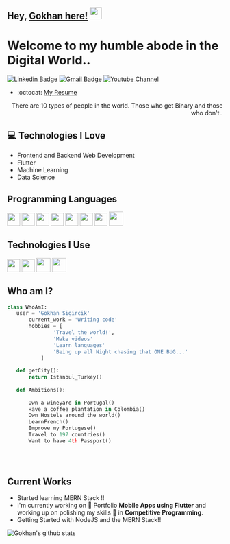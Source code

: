 ## Hey, [Gokhan here!](https://www.youtube.com/channel/UC0gjQvO1xluRKmaKqisAhrA)  <img src="https://media.giphy.com/media/hvRJCLFzcasrR4ia7z/giphy.gif" width="28px" height="28px">

<h1>Welcome to my humble abode in the Digital World..</h1> 

<!-- <img src = 'https://github.com/MarikIshtar007/MarikIshtar007/blob/master/images/matrix.gif' alt = 'Awesome Matrix Code' align='right'/> -->

[![Linkedin Badge](https://img.shields.io/badge/-gokhansigircik-blue?style=flat-square&logo=Linkedin&logoColor=white&link=https://www.linkedin.com/in/gokhan-sigircik)](https://www.linkedin.com/in/gokhan-sigircik) [![Gmail Badge](https://img.shields.io/badge/-gsigircik@gmail.com-c14438?style=flat-square&logo=Gmail&logoColor=white&link=mailto:gsigircik@gmail.com)](mailto:gsigircik@gmail.com) [![Youtube Channel](https://img.shields.io/badge/-My%20Youtube%20Channel-c14438?style=flat-square&logo=Youtube&link=https://www.youtube.com/channel/UCietjxpksncMdOUkycv5nqA)](https://www.youtube.com/channel/UC0gjQvO1xluRKmaKqisAhrA)
<!-- <p align="left"> <img src="https://komarev.com/ghpvc/?username=MarikIshtar007" alt="MarikIshtar007" /> </p> -->

  - :octocat: [My Resume](https://drive.google.com/file/d/14GQsOQwjAI5msIQYZQkb6D0UD04hNxIN/view?usp=sharing)
<div style="text-align: right">There are 10 types of people in the world. Those who get Binary and those who don't.. </div>

## :computer: Technologies I Love
* Frontend and Backend Web Development
* Flutter
* Machine Learning
* Data Science

## Programming Languages
<img src = 'https://github.com/MarikIshtar007/MarikIshtar007/blob/master/images/c-original.svg' width='30'/> <img src = 'https://github.com/MarikIshtar007/MarikIshtar007/blob/master/images/cpp.svg' width='30'/> <img src = 'https://github.com/MarikIshtar007/MarikIshtar007/blob/master/images/python2.png' height='30'/>  <img src = 'https://github.com/MarikIshtar007/MarikIshtar007/blob/master/images/html.svg' width='30'/> <img src='https://github.com/MarikIshtar007/MarikIshtar007/blob/master/images/java.svg' width='30'/>  <img src = 'https://github.com/MarikIshtar007/MarikIshtar007/blob/master/images/css.svg' width='30'/> <img src = 'https://github.com/MarikIshtar007/MarikIshtar007/blob/master/images/js.svg' width='30'/> <img src = 'https://github.com/MarikIshtar007/MarikIshtar007/blob/master/images/bootstrap.svg' width='33'/> 
<!--  <img src = 'https://github.com/MarikIshtar007/MarikIshtar007/blob/master/images/sql.svg' width='30'/>  -->
 
 ## Technologies I Use
 <img src = 'https://github.com/MarikIshtar007/MarikIshtar007/blob/master/images/flask.png' width='30'/> <img src = 'https://github.com/MarikIshtar007/MarikIshtar007/blob/master/images/git.svg' width='30'/> <img src = 'https://github.com/MarikIshtar007/MarikIshtar007/blob/master/images/nodejs.svg' width='33'/> <img src = 'https://github.com/MarikIshtar007/MarikIshtar007/blob/master/images/react.svg' width='33'/>
 
 ## Who am I?
 ```python
 class WhoAmI:
 	user = 'Gokhan Sigircik'
		current_work = 'Writing code'
		hobbies = [
				'Travel the world!',
				'Make videos'
				'Learn languages'
				'Being up all Night chasing that ONE BUG...'
			]
	
	def getCity():
		return Istanbul_Turkey()
	
	def Ambitions():
		
		Own a wineyard in Portugal()
		Have a coffee plantation in Colombia()
		Own Hostels around the world()
		LearnFrench()
		Improve my Portugese()
		Travel to 197 countries()
		Want to have 4th Passport()
		
		
	
 ```
 
## Current Works
 * Started learning MERN Stack !!
 * I'm currently working on 🔭 Portfolio **Mobile Apps using Flutter** and working up on polishing my skills 🌱 in **Competitive Programming**.
 * Getting Started with NodeJS and the MERN Stack!! 

![Gokhan's github stats](https://github-readme-stats.vercel.app/api?username=gokhansigircik&show_icons=true&hide=[%22issues%22])
 
 

